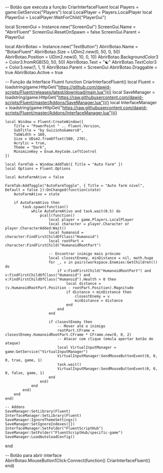 -- Botão que executa a função CriarInterfaceFluent
local Players = game:GetService("Players")
local LocalPlayer = Players.LocalPlayer
local PlayerGui = LocalPlayer:WaitForChild("PlayerGui")

local ScreenGui = Instance.new("ScreenGui")
ScreenGui.Name = "AbrirFluent"
ScreenGui.ResetOnSpawn = false
ScreenGui.Parent = PlayerGui

local AbrirBotao = Instance.new("TextButton")
AbrirBotao.Name = "BotaoFluent"
AbrirBotao.Size = UDim2.new(0, 50, 0, 50)
AbrirBotao.Position = UDim2.new(0, 10, 0, 10)
AbrirBotao.BackgroundColor3 = Color3.fromRGB(50, 50, 50)
AbrirBotao.Text = "☯️"
AbrirBotao.TextColor3 = Color3.new(1, 1, 1)
AbrirBotao.Parent = ScreenGui
AbrirBotao.Draggable = true
AbrirBotao.Active = true

-- Função da Interface Fluent
function CriarInterfaceFluent()
    local Fluent = loadstring(game:HttpGet("https://github.com/dawid-scripts/Fluent/releases/latest/download/main.lua"))()
    local SaveManager = loadstring(game:HttpGet("https://raw.githubusercontent.com/dawid-scripts/Fluent/master/Addons/SaveManager.lua"))()
    local InterfaceManager = loadstring(game:HttpGet("https://raw.githubusercontent.com/dawid-scripts/Fluent/master/Addons/InterfaceManager.lua"))()

    local Window = Fluent:CreateWindow({
        Title = "PowerPoint " .. Fluent.Version,
        SubTitle = "by GuizinhoGamers0",
        TabWidth = 160,
        Size = UDim2.fromOffset(500, 270),
        Acrylic = true,
        Theme = "Dark",
        MinimizeKey = Enum.KeyCode.LeftControl
    })

    local FarmTab = Window:AddTab({ Title = "Auto Farm" })
    local Options = Fluent.Options

    local AutoFarmAtivo = false

    FarmTab:AddToggle("AutoFarmToggle", { Title = "Auto farm nível", Default = false }):OnChanged(function(state)
        AutoFarmAtivo = state

        if AutoFarmAtivo then
            task.spawn(function()
                while AutoFarmAtivo and task.wait(0.5) do
                    pcall(function()
                        local player = game.Players.LocalPlayer
                        local character = player.Character or player.CharacterAdded:Wait()
                        local humanoid = character:FindFirstChildOfClass("Humanoid")
                        local rootPart = character:FindFirstChild("HumanoidRootPart")

                        -- Encontrar inimigo mais próximo
                        local closestEnemy, minDistance = nil, math.huge
                        for _, v in pairs(workspace.Enemies:GetChildren()) do
                            if v:FindFirstChild("HumanoidRootPart") and v:FindFirstChildOfClass("Humanoid") and v:FindFirstChildOfClass("Humanoid").Health > 0 then
                                local distance = (v.HumanoidRootPart.Position - rootPart.Position).Magnitude
                                if distance < minDistance then
                                    closestEnemy = v
                                    minDistance = distance
                                end
                            end
                        end

                        if closestEnemy then
                            -- Mover até o inimigo
                            rootPart.CFrame = closestEnemy.HumanoidRootPart.CFrame * CFrame.new(0, 0, 2)
                            -- Atacar com clique (emula apertar botão de ataque)
                            local VirtualInputManager = game:GetService("VirtualInputManager")
                            VirtualInputManager:SendMouseButtonEvent(0, 0, 0, true, game, 1)
                            task.wait()
                            VirtualInputManager:SendMouseButtonEvent(0, 0, 0, false, game, 1)
                        end
                    end)
                end
            end)
        end
    end)

    -- Addons
    SaveManager:SetLibrary(Fluent)
    InterfaceManager:SetLibrary(Fluent)
    SaveManager:IgnoreThemeSettings()
    SaveManager:SetIgnoreIndexes({})
    InterfaceManager:SetFolder("FluentScriptHub")
    SaveManager:SetFolder("FluentScriptHub/specific-game")
    SaveManager:LoadAutoloadConfig()
end

-- Botão para abrir interface
AbrirBotao.MouseButton1Click:Connect(function()
    CriarInterfaceFluent()
end)
